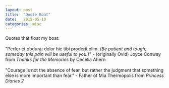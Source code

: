 ```yaml
---
layout: post
title:  "Quote Boat"
date:   2015-05-10 
categories: misc
---
```

Quotes that float my boat:<br>
<br>
"Perfer et obdura; dolor hic tibi proderit olim. <i>(Be patient and tough; someday this pain will be useful to you.)</i>" - (originally Ovid) Joyce Conway from <i>Thanks for the Memories</i> by Cecelia Ahern <br>
<br>
"Courage is not the absence of fear, but rather the judgment that something else is more important than fear." - Father of Mia Thermopolis from <i>Princess Diaries 2<i/> 

